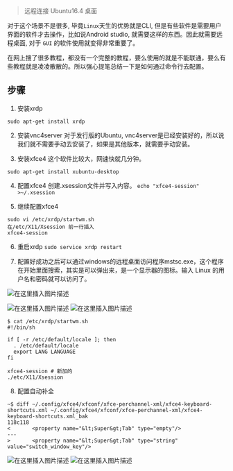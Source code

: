 >远程连接 Ubuntu16.4 桌面

对于这个场景不是很多, 毕竟`Linux`天生的优势就是CLI, 但是有些软件是需要用户界面的软件才去操作，比如说Android studio, 就需要这样的东西。因此就需要远程桌面, 对于 `GUI` 的软件使用就变得非常重要了。

在网上搜了很多教程，都没有一个完整的教程，要么使用的就是不能联通，要么有些教程就是凌凌散散的。所以强心提笔总结一下是如何通过命令行去配置。

## 步骤
1. 安装xrdp
```
sudo apt-get install xrdp
```
2. 安装vnc4server
对于发行版的Ubuntu, vnc4server是已经安装好的，所以说我们就不需要手动去安装了，如果是其他版本，就需要手动安装。

3. 安装xfce4
这个软件比较大，网速快就几分钟。

```
sudo apt-get install xubuntu-desktop
```

4. 配置xfce4
创建.xsession文件并写入内容。
`echo "xfce4-session" >~/.xsession`


5. 继续配置xfce4
```
sudo vi /etc/xrdp/startwm.sh
在/etc/X11/Xsession 前一行插入
xfce4-session
```
6. 重启xrdp
`sudo service xrdp restart`

7. 配置好成功之后可以通过windows的远程桌面访问程序mstsc.exe，这个程序在开始里面搜索，其实是可以弹出来，是一个显示器的图标。输入 Linux 的用户名和密码就可以访问了。

![在这里插入图片描述](https://img-blog.csdnimg.cn/20200421112939602.png)


![在这里插入图片描述](https://img-blog.csdnimg.cn/20200421113001404.png?)
![在这里插入图片描述](https://img-blog.csdnimg.cn/20200421113018613.png?)

```
$ cat /etc/xrdp/startwm.sh
#!/bin/sh

if [ -r /etc/default/locale ]; then
  . /etc/default/locale
  export LANG LANGUAGE
fi

xfce4-session # 新加的
./etc/X11/Xsession
```

8. 配置自动补全
```
~$ diff ~/.config/xfce4/xfconf/xfce-perchannel-xml/xfce4-keyboard-shortcuts.xml ~/.config/xfce4/xfconf/xfce-perchannel-xml/xfce4-keyboard-shortcuts.xml_bak 
118c118
<       <property name="&lt;Super&gt;Tab" type="empty"/> 
---
>       <property name="&lt;Super&gt;Tab" type="string" value="switch_window_key"/>
```
![在这里插入图片描述](https://img-blog.csdnimg.cn/20200421165658822.png)
![在这里插入图片描述](https://img-blog.csdnimg.cn/20200421165200396.png?)

